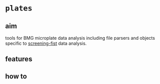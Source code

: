# `plates` 

## aim

tools for BMG microplate data analysis including file parsers and objects specific to [screening-fist](https://github.com/jamesengleback/screening-fist) data analysis.

## features

## how to
